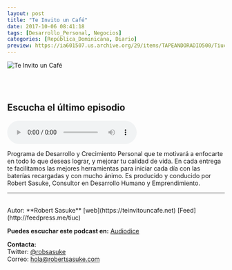 ```yaml
---
layout: post
title: "Te Invito un Café"
date: 2017-10-06 08:41:18
tags: [Desarrollo_Personal, Negocios]
categories: [República_Dominicana, Diario]
preview: https://ia601507.us.archive.org/29/items/TAPEANDORADIO500/Tiuclogo3k-09-2017-RobertSasuke300.jpg
---
```


![Te Invito un Café](https://ia601507.us.archive.org/29/items/TAPEANDORADIO500/Tiuclogo3k-09-2017-RobertSasuke500.jpg)

<br/>
<br/>

## Escucha el último episodio

<!--reproductor-feed=http://feedpress.me/tiuc-->
<!--reproductor-start-->
<audio id="audio" preload="auto" controls="" src="https://tracking.feedpress.it/link/16669/7111719/incertidumbre-motivacion-del-emprendedor-tiuc533_mf_21499106_feed_1.mp3"></audio>
<!--reproductor-end-->

Programa de Desarrollo y Crecimiento Personal que te motivará a enfocarte en todo lo que deseas lograr, y mejorar tu calidad de vida. En cada entrega te facilitamos las mejores herramientas para iniciar cada día con las baterías recargadas y con mucho ánimo. Es producido y conducido por Robert Sasuke, Consultor en Desarrollo Humano y Emprendimiento.  

_ _ _
<br>
Autor: **Robert Sasuke**  
[web](https://teinvitouncafe.net)   
[Feed](http://feedpress.me/tiuc)  

**Puedes escuchar este podcast en:**
[Audiodice](Audiodice.net)  
 

**Contacta:**  
Twitter: [@robsasuke](https://twitter.com/robsasuke)  
Correo: [hola@robertsasuke.com](mailto:hola@robertsasuke.com)  

